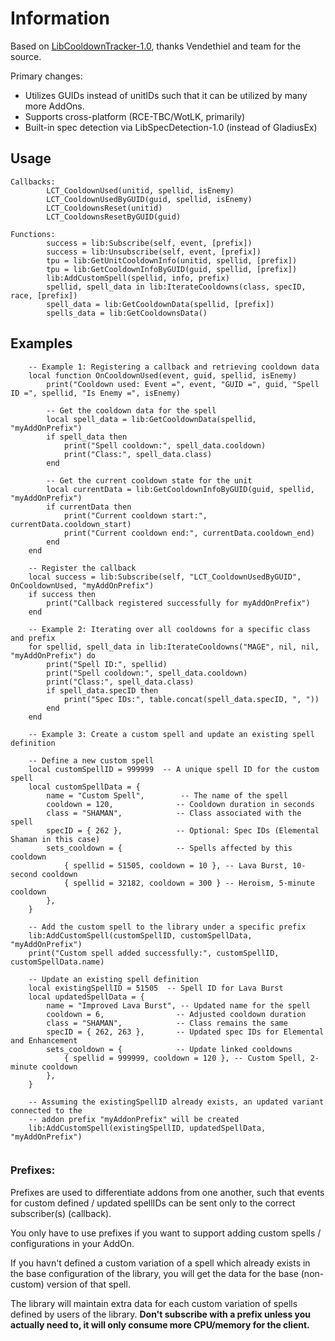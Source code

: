 # **Information**
Based on [LibCooldownTracker-1.0](https://github.com/vendethiel/LibCooldownTracker-10), thanks Vendethiel and team for the source.

Primary changes:
- Utilizes GUIDs instead of unitIDs such that it can be utilized by many more AddOns.
- Supports cross-platform (RCE-TBC/WotLK, primarily)
- Built-in spec detection via LibSpecDetection-1.0 (instead of GladiusEx)

## **Usage**
```
Callbacks:
        LCT_CooldownUsed(unitid, spellid, isEnemy)
        LCT_CooldownUsedByGUID(guid, spellid, isEnemy)
        LCT_CooldownsReset(unitid)
        LCT_CooldownsResetByGUID(guid)

Functions:
        success = lib:Subscribe(self, event, [prefix])
        success = lib:Unsubscribe(self, event, [prefix])
        tpu = lib:GetUnitCooldownInfo(unitid, spellid, [prefix])
        tpu = lib:GetCooldownInfoByGUID(guid, spellid, [prefix])
        lib:AddCustomSpell(spellid, info, prefix)
        spellid, spell_data in lib:IterateCooldowns(class, specID, race, [prefix])
        spell_data = lib:GetCooldownData(spellid, [prefix])
        spells_data = lib:GetCooldownsData()
```
## **Examples**
```
    -- Example 1: Registering a callback and retrieving cooldown data
    local function OnCooldownUsed(event, guid, spellid, isEnemy)
        print("Cooldown used: Event =", event, "GUID =", guid, "Spell ID =", spellid, "Is Enemy =", isEnemy)
        
        -- Get the cooldown data for the spell
        local spell_data = lib:GetCooldownData(spellid, "myAddOnPrefix")
        if spell_data then
            print("Spell cooldown:", spell_data.cooldown)
            print("Class:", spell_data.class)
        end

        -- Get the current cooldown state for the unit
        local currentData = lib:GetCooldownInfoByGUID(guid, spellid, "myAddOnPrefix")
        if currentData then
            print("Current cooldown start:", currentData.cooldown_start)
            print("Current cooldown end:", currentData.cooldown_end)
        end
    end

    -- Register the callback
    local success = lib:Subscribe(self, "LCT_CooldownUsedByGUID", OnCooldownUsed, "myAddOnPrefix")
    if success then
        print("Callback registered successfully for myAddOnPrefix")
    end

    -- Example 2: Iterating over all cooldowns for a specific class and prefix
    for spellid, spell_data in lib:IterateCooldowns("MAGE", nil, nil, "myAddOnPrefix") do
        print("Spell ID:", spellid)
        print("Spell cooldown:", spell_data.cooldown)
        print("Class:", spell_data.class)
        if spell_data.specID then
            print("Spec IDs:", table.concat(spell_data.specID, ", "))
        end
    end

    -- Example 3: Create a custom spell and update an existing spell definition

    -- Define a new custom spell
    local customSpellID = 999999  -- A unique spell ID for the custom spell
    local customSpellData = {
        name = "Custom Spell",        -- The name of the spell
        cooldown = 120,              -- Cooldown duration in seconds
        class = "SHAMAN",            -- Class associated with the spell
        specID = { 262 },            -- Optional: Spec IDs (Elemental Shaman in this case)
        sets_cooldown = {            -- Spells affected by this cooldown
            { spellid = 51505, cooldown = 10 }, -- Lava Burst, 10-second cooldown
            { spellid = 32182, cooldown = 300 } -- Heroism, 5-minute cooldown
        },
    }
    
    -- Add the custom spell to the library under a specific prefix
    lib:AddCustomSpell(customSpellID, customSpellData, "myAddOnPrefix")
    print("Custom spell added successfully:", customSpellID, customSpellData.name)
    
    -- Update an existing spell definition
    local existingSpellID = 51505  -- Spell ID for Lava Burst
    local updatedSpellData = {
        name = "Improved Lava Burst", -- Updated name for the spell
        cooldown = 6,                -- Adjusted cooldown duration
        class = "SHAMAN",            -- Class remains the same
        specID = { 262, 263 },       -- Updated spec IDs for Elemental and Enhancement
        sets_cooldown = {            -- Update linked cooldowns
            { spellid = 999999, cooldown = 120 }, -- Custom Spell, 2-minute cooldown
        },
    }

    -- Assuming the existingSpellID already exists, an updated variant connected to the
    -- addon prefix "myAddonPrefix" will be created
    lib:AddCustomSpell(existingSpellID, updatedSpellData, "myAddOnPrefix")


```
### **Prefixes**:	

Prefixes are used to differentiate addons from one another, such that events for custom defined / updated spellIDs can be sent only to the correct subscriber(s) (callback). 

You only have to use prefixes if you want to support adding custom spells / configurations in your AddOn.

If you havn't defined a custom variation of a spell which already exists in the base configuration of the library, you will get the data for the base (non-custom) version of that spell.

The library will maintain extra data for each custom variation of spells defined by users of the library. **Don't subscribe with a prefix unless you actually need to, it will only consume more CPU/memory for the client.**
